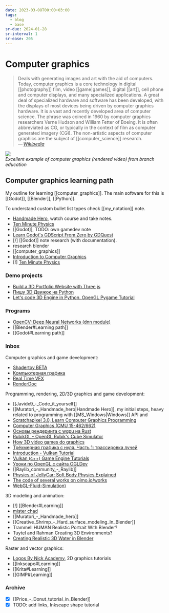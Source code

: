 ```yaml
---
date: 2023-03-08T00:00+03:00
tags:
  - blog
  - base
sr-due: 2024-01-28
sr-interval: 1
sr-ease: 205
---
```


# Computer graphics

> Deals with generating images and art with the aid of computers. Today,
> computer graphics is a core technology in digital [[photography]] film, video
> [[game|games]], digital [[art]], cell phone and computer displays, and many
> specialized applications. A great deal of specialized hardware and software
> has been developed, with the displays of most devices being driven by computer
> graphics hardware. It is a vast and recently developed area of computer
> science. The phrase was coined in 1960 by computer graphics researchers Verne
> Hudson and William Fetter of Boeing. It is often abbreviated as CG, or
> typically in the context of film as computer generated imagery (CGI). The
> non-artistic aspects of computer graphics are the subject of
> [[computer_science]] research.\
> — <cite>[Wikipedia](https://en.wikipedia.org/wiki/Computer_graphics)</cite>

![](https://www.youtube.com/watch?v=hTpcOmlvCEQ)\
_Excellent example of computer graphics (rendered video) from branch education_

## Computer graphics learning path

My outline for learning [[computer_graphics]]. The main software for this is
[[Godot]], [[Blender]], [[Python]].

To understand custom bullet list types check [[my_notation]] note.

- [Handmade Hero](https://guide.handmadehero.org/), watch course and take notes.
- [Ten Minute Physics](https://matthias-research.github.io/pages/tenMinutePhysics/)
- [[Godot]], TODO: own gamedev note
- [Learn Godot's GDScript From Zero by GDQuest](https://gdquest.itch.io/learn-godot-gdscript)
- [/] [[Godot]] note research (with documentation).
- research blender
- [[computer_graphics]]
- [Introduction to Computer Graphics](https://www.youtube.com/playlist?list=PLplnkTzzqsZTfYh4UbhLGpI5kGd5oW_Hh)
- [!] [Ten Minute Physics](https://matthias-research.github.io/pages/tenMinutePhysics/)

### Demo projects

- [Build a 3D Portfolio Website with Three.js](https://youtu.be/Q7AOvWpIVHU)
- [Пишу 3D Движок на Python](https://www.youtube.com/watch?v=Scn96t7mwC4)
- [Let's code 3D Engine in Python. OpenGL Pygame Tutorial](https://youtu.be/eJDIsFJN4OQ)

### Programs

- [OpenCV: Deep Neural Networks (dnn module)](https://docs.opencv.org/4.x/d2/d58/tutorial_table_of_content_dnn.html)
- [[Blender#Learning path]]
- [[Godot#Learning path]]

### Inbox

Computer graphics and game development:

- [Shadertoy BETA](https://www.shadertoy.com/)
- [Компьютерная графика](http://compgraphics.info/)
- [Real Time VFX](https://realtimevfx.com/)
- [RenderDoc](https://renderdoc.org/)

Programming, rendering, 2D/3D graphics and game development:

- [[Javidx9_-_Code_it_yourself]]
- [[Muratori_-_Handmade_hero|Handmade Hero]], my initial steps, heavy
  related to programming with [[MS_Windows|Windows]] API and
- [Scratchapixel 3.0, Learn Computer Graphics Programming](https://www.scratchapixel.com/)
- [Computer Graphics (CMU 15-462/662)](https://www.youtube.com/playlist?list=PL9_jI1bdZmz2emSh0UQ5iOdT2xRHFHL7E)
- [Основы рендеринга с wgpu на Rust](https://habr.com/en/companies/otus/articles/658859/)
- [RubikGL - OpenGL Rubik's Cube Simulator](https://www.youtube.com/watch?v=PY_HNv854KQ)
- [How 3D video games do graphics](https://www.youtube.com/watch?v=bGe-d09Nc_M)
- [Трёхмерная графика с нуля. Часть 1: трассировка лучей](https://habr.com/en/articles/342510/)
- [Introduction - Vulkan Tutorial](https://vulkan-tutorial.com/)
- [Vulkan (c++) Game Engine Tutorials](https://www.youtube.com/playlist?list=PL8327DO66nu9qYVKLDmdLW_84-yE4auCR)
- [Уроки по OpenGL с сайта OGLDev](https://triplepointfive.github.io/ogltutor/)
- [[Raylib_community_-_Raylib]]
- [Physics of JellyCar: Soft Body Physics Explained](https://www.youtube.com/watch?v=3OmkehAJoyo)
- [The code of several works on oimo.io/works](https://github.com/saharan/works)
- [WebGL-Fluid-Simulation)](https://github.com/PavelDoGreat/WebGL-Fluid-Simulation)

3D modeling and animation:

- [!] [[Blender#Learning]]
- [mister chad](https://mister-chad.com/welcome)
- [[Muratori_-_Handmade_hero]]
- [[Creative_Shrimp_-_Hard_surface_modeling_In_Blender]]
- Trammell HUMAN Realistic Portrait With Blender?
- Tuytel and Rahman Creating 3D Environments?
- [Creating Realistic 3D Water in
Blender](https://www.youtube.com/watch?v=vr7mkSiKRLM)

Raster and vector graphics:

- [Logos By Nick Academy](https://logosbynick.teachable.com/courses), 2D graphics tutorials
- [[Inkscape#Learning]]
- [[Krita#Learning]]
- [[GIMP#Learning]]

### Archive

- [x] [[Price_-_Donut_tutorial_in_Blender]]
- [x] TODO: add links, Inkscape shape tutorial
